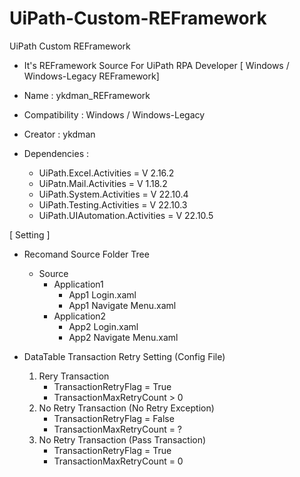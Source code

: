 # UiPath-Custom-REFramework
UiPath Custom REFramework

- It's REFramework Source For UiPath RPA Developer
[ Windows / Windows-Legacy REFramework]

- Name : ykdman_REFramework

- Compatibility : Windows / Windows-Legacy

- Creator : ykdman

- Dependencies :
	- UiPath.Excel.Activities = V 2.16.2
	- UiPatn.Mail.Activities = V 1.18.2
	- UiPath.System.Activities = V 22.10.4
	- UiPath.Testing.Activities = V 22.10.3
	- UiPath.UIAutomation.Activities = V 22.10.5

[ Setting ]
- Recomand Source Folder Tree
	- Source
		- Application1
			- App1 Login.xaml
			- App1 Navigate Menu.xaml
		- Application2
			- App2 Login.xaml
			- App2 Navigate Menu.xaml

- DataTable Transaction Retry Setting (Config File)
	1. Rery Transaction
		- TransactionRetryFlag = True
		- TransactionMaxRetryCount > 0
	2. No Retry Transaction (No Retry Exception)
		- TransactionRetryFlag = False
		- TransactionMaxRetryCount = ?
	3. No Retry Transaction (Pass Transaction)
		- TransactionRetryFlag = True
		- TransactionMaxRetryCount = 0



